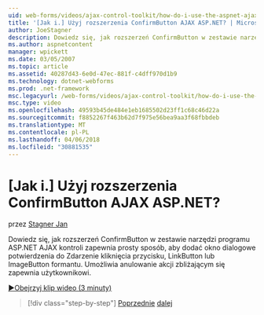 ```yaml
---
uid: web-forms/videos/ajax-control-toolkit/how-do-i-use-the-aspnet-ajax-confirmbutton-extender
title: '[Jak i.] Użyj rozszerzenia ConfirmButton AJAX ASP.NET? | Microsoft Docs'
author: JoeStagner
description: Dowiedz się, jak rozszerzeń ConfirmButton w zestawie narzędzi programu ASP.NET AJAX kontroli zapewnia prosty sposób, aby dodać zdarzenie kliknięcia przycisku L. okno dialogowe potwierdzenia.
ms.author: aspnetcontent
manager: wpickett
ms.date: 03/05/2007
ms.topic: article
ms.assetid: 40287d43-6e0d-47ec-881f-c4dff970d1b9
ms.technology: dotnet-webforms
ms.prod: .net-framework
msc.legacyurl: /web-forms/videos/ajax-control-toolkit/how-do-i-use-the-aspnet-ajax-confirmbutton-extender
msc.type: video
ms.openlocfilehash: 49593b45de484e1eb1685502d23ff1c68c46d22a
ms.sourcegitcommit: f8852267f463b62d7f975e56bea9aa3f68fbbdeb
ms.translationtype: MT
ms.contentlocale: pl-PL
ms.lasthandoff: 04/06/2018
ms.locfileid: "30881535"
---
```

<a name="how-do-i-use-the-aspnet-ajax-confirmbutton-extender"></a>[Jak i.] Użyj rozszerzenia ConfirmButton AJAX ASP.NET?
====================
przez [Stagner Jan](https://github.com/JoeStagner)

Dowiedz się, jak rozszerzeń ConfirmButton w zestawie narzędzi programu ASP.NET AJAX kontroli zapewnia prosty sposób, aby dodać okno dialogowe potwierdzenia do Zdarzenie kliknięcia przycisku, LinkButton lub ImageButton formantu. Umożliwia anulowanie akcji zbliżającym się zapewnia użytkownikowi.

[&#9654;Obejrzyj klip wideo (3 minuty)](https://channel9.msdn.com/Blogs/ASP-NET-Site-Videos/how-do-i-use-the-aspnet-ajax-confirmbutton-extender)

> [!div class="step-by-step"]
> [Poprzednie](how-do-i-get-started-with-the-aspnet-ajax-animation-extender-control.md)
> [dalej](how-do-i-use-the-aspnet-ajax-slider-control.md)
